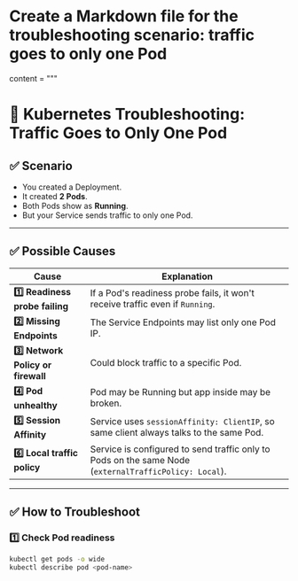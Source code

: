 # Create a Markdown file for the troubleshooting scenario: traffic goes to only one Pod

content = """
# 🐳 Kubernetes Troubleshooting: Traffic Goes to Only One Pod

## ✅ Scenario
- You created a Deployment.
- It created **2 Pods**.
- Both Pods show as **Running**.
- But your Service sends traffic to only one Pod.

---

## ✅ Possible Causes

| Cause | Explanation |
| --- | --- |
| **1️⃣ Readiness probe failing** | If a Pod's readiness probe fails, it won't receive traffic even if `Running`. |
| **2️⃣ Missing Endpoints** | The Service Endpoints may list only one Pod IP. |
| **3️⃣ Network Policy or firewall** | Could block traffic to a specific Pod. |
| **4️⃣ Pod unhealthy** | Pod may be Running but app inside may be broken. |
| **5️⃣ Session Affinity** | Service uses `sessionAffinity: ClientIP`, so same client always talks to the same Pod. |
| **6️⃣ Local traffic policy** | Service is configured to send traffic only to Pods on the same Node (`externalTrafficPolicy: Local`). |

---

## ✅ How to Troubleshoot

### 1️⃣ Check Pod readiness
```bash
kubectl get pods -o wide
kubectl describe pod <pod-name>
